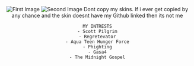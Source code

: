 
</head>
<body>
  <center>
    <img src="https://i.postimg.cc/1tzqkBbn/IMG-6070.jpg" class="center" alt="First Image">
    <img src="https://i.postimg.cc/LsvSWFdS/IMG-7745.gif" class="center" alt="Second Image">
 Dont copy my skins.
    If i ever get copied by any chance and the skin doesnt have my Github linked then its not me

    MY INTRESTS
    - Scott Pilgrim
    - Regretevator
    - Aqua Teen Hunger Force
    - Phighting
    - Gasa4
    - The Midnight Gospel
  </center>
</body>
</html>
